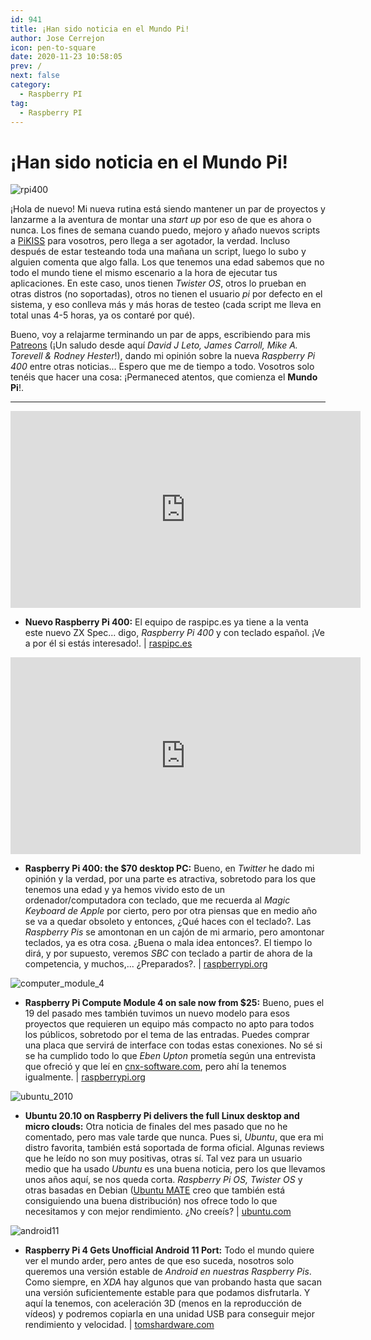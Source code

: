 ```yaml
---
id: 941
title: ¡Han sido noticia en el Mundo Pi!
author: Jose Cerrejon
icon: pen-to-square
date: 2020-11-23 10:58:05
prev: /
next: false
category:
  - Raspberry PI
tag:
  - Raspberry PI
---
```


# ¡Han sido noticia en el Mundo Pi!

![rpi400](/images/2020/11/rpi400.jpg)

¡Hola de nuevo! Mi nueva rutina está siendo mantener un par de proyectos y lanzarme a la aventura de montar una *start up* por eso de que es ahora o nunca. Los fines de semana cuando puedo, mejoro y añado nuevos scripts a [PiKISS](https://github.com/jmcerrejon/PiKISS) para vosotros, pero llega a ser agotador, la verdad. Incluso después de estar testeando toda una mañana un script, luego lo subo y alguien comenta que algo falla. Los que tenemos una edad sabemos que no todo el mundo tiene el mismo escenario a la hora de ejecutar tus aplicaciones. En este caso, unos tienen *Twister OS*, otros lo prueban en otras distros (no soportadas), otros no tienen el usuario *pi* por defecto en el sistema, y eso conlleva más y más horas de testeo (cada script me lleva en total unas 4-5 horas, ya os contaré por qué).

Bueno, voy a relajarme terminando un par de apps, escribiendo para mis [Patreons](https://www.patreon.com/cerrejon?fan_landing=true) (¡Un saludo desde aquí *David J Leto, James Carroll, Mike A. Torevell & Rodney Hester*!), dando mi opinión sobre la nueva *Raspberry Pi 400* entre otras noticias... Espero que me de tiempo a todo. Vosotros solo tenéis que hacer una cosa: ¡Permaneced atentos, que comienza el **Mundo Pi**!.

- - -
<iframe width="560" height="315" src="https://www.youtube.com/embed/xt-QVoZ682o" frameborder="0" allow="accelerometer; autoplay; clipboard-write; encrypted-media; gyroscope; picture-in-picture" allowfullscreen></iframe>

* **Nuevo Raspberry Pi 400:** El equipo de raspipc.es ya tiene a la venta este nuevo ZX Spec... digo, *Raspberry Pi 400* y con teclado español. ¡Ve a por él si estás interesado!.  | [raspipc.es](http://www.raspipc.es/blog/nuevo-raspberry-pi-400/)

<iframe width="560" height="315" src="https://www.youtube.com/embed/ZSvHJ97d8n8" frameborder="0" allow="accelerometer; autoplay; clipboard-write; encrypted-media; gyroscope; picture-in-picture" allowfullscreen></iframe>

* **Raspberry Pi 400: the $70 desktop PC:** Bueno, en *Twitter* he dado mi opinión y la verdad, por una parte es atractiva, sobretodo para los que tenemos una edad y ya hemos vivido esto de un ordenador/computadora con teclado, que me recuerda al *Magic Keyboard de Apple* por cierto, pero por otra piensas que en medio año se va a quedar obsoleto y entonces, ¿Qué haces con el teclado?. Las *Raspberry Pis* se amontonan en un cajón de mi armario, pero amontonar teclados, ya es otra cosa. ¿Buena o mala idea entonces?. El tiempo lo dirá, y por supuesto, veremos *SBC* con teclado a partir de ahora de la competencia, y muchos,... ¿Preparados?.  | [raspberrypi.org](https://www.raspberrypi.org/blog/raspberry-pi-400-the-70-desktop-pc/)

![computer_module_4](/images/2020/11/computer_module_4.jpg)

* **Raspberry Pi Compute Module 4 on sale now from $25:** Bueno, pues el 19 del pasado mes también tuvimos un nuevo modelo para esos proyectos que requieren un equipo más compacto no apto para todos los públicos, sobretodo por el tema de las entradas. Puedes comprar una placa que servirá de interface con todas estas conexiones. No sé si se ha cumplido todo lo que *Eben Upton* prometía según una entrevista que ofreció y que leí en [cnx-software.com](https://www.cnx-software.com/2020/07/17/raspberry-pi-compute-module-4-coming-next-year-with-pcie-nvme-support/), pero ahí la tenemos igualmente. | [raspberrypi.org](https://www.raspberrypi.org/blog/raspberry-pi-compute-module-4/)

![ubuntu_2010](/images/2020/11/ubuntu_2010.png)

* **Ubuntu 20.10 on Raspberry Pi delivers the full Linux desktop and micro clouds:** Otra noticia de finales del mes pasado que no he comentado, pero mas vale tarde que nunca. Pues si, *Ubuntu*, que era mi distro favorita, también está soportada de forma oficial. Algunas reviews que he leído no son muy positivas, otras sí. Tal vez para un usuario medio que ha usado *Ubuntu* es una buena noticia, pero los que llevamos unos años aquí, se nos queda corta. *Raspberry Pi OS, Twister OS* y otras basadas en Debian ([Ubuntu MATE](https://ubuntu-mate.org/ports/raspberry-pi/) creo que también está consiguiendo una buena distribución) nos ofrece todo lo que necesitamos y con mejor rendimiento. ¿No creeís? | [ubuntu.com](https://ubuntu.com/blog/ubuntu-20-10-on-raspberry-pi-delivers-the-full-linux-desktop-and-micro-clouds)

![android11](/images/2020/11/android11.png)

* **Raspberry Pi 4 Gets Unofficial Android 11 Port:** Todo el mundo quiere ver el mundo arder, pero antes de que eso suceda,  nosotros solo queremos una versión estable de *Android en nuestras Raspberry Pis*. Como siempre, en *XDA* hay algunos que van probando hasta que sacan una versión suficientemente estable para que podamos disfrutarla. Y aquí la tenemos, con aceleración 3D (menos en la reproducción de vídeos) y podremos copiarla en una unidad USB para conseguir mejor rendimiento y velocidad. | [tomshardware.com](https://www.tomshardware.com/news/android-11-raspberry-pi-4-port)



 